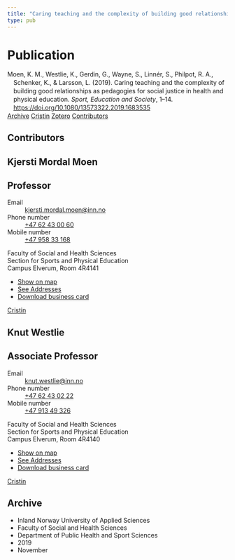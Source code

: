 ```yaml
---
title: "Caring teaching and the complexity of building good relationships as pedagogies for social justice in health and physical education"
type: pub
---
```

<h1>Publication</h1>
<article id="csl-bib-container-MM6B8EZ4" class="csl-bib-container">
  <div class="csl-bib-body" style="line-height: 1.35; padding-left: 1em; text-indent:-1em;">
  <div class="csl-entry">Moen, K. M., Westlie, K., Gerdin, G., Wayne, S., Linn&#xE9;r, S., Philpot, R. A., Schenker, K., &amp; Larsson, L. (2019). Caring teaching and the complexity of building good relationships as pedagogies for social justice in health and physical education. <i>Sport, Education and Society</i>, 1&#x2013;14. <a href="https://doi.org/10.1080/13573322.2019.1683535">https://doi.org/10.1080/13573322.2019.1683535</a></div>
</div>
  <div class="csl-bib-buttons">
    <a href="#taxonomy-article-MM6B8EZ4" class="csl-bib-button">Archive</a>
    <a href="https://app.cristin.no/results/show.jsf?id=1743440" alt="Cristin URL" class="csl-bib-button">Cristin</a>
    <a href="http://zotero.org/groups/5022929/items/MM6B8EZ4" alt="Zotero URL" class="csl-bib-button">Zotero</a>
    <a href="#contributors-article-MM6B8EZ4" class="csl-bib-button">Contributors</a>
  </div>
  <div id="csl-bib-meta-container-MM6B8EZ4"></div>
</article>
<div id="csl-bib-meta-MM6B8EZ4" class="csl-bib-meta">
  <article id="contributors-article-MM6B8EZ4" class="contributors-article">
    <h1>Contributors</h1>
    <div class="personas">
<div class="vrtx-hinn-person-card">
<div class="photo">
<i class="lar la-user-circle missing-person"></i>
</div>
<div class="info">
<hgroup><h1>Kjersti Mordal Moen</h1>
<h2>Professor</h2>
</hgroup><dl>
<dt>Email</dt>
<dd>
<a href="mailto:kjersti.mordal.moen@inn.no">kjersti.mordal.moen@inn.no</a>
</dd>
<dt>Phone number</dt>
<dd><a href="tel:+4762430060">
+47 62 43 00 60
</a></dd>
<dt>Mobile number</dt>
<dd><a href="tel:+4795833168">
+47 958 33 168
</a></dd>
</dl>
<p>
Faculty of Social and Health Sciences<br>
Section for Sports and Physical Education<br>
Campus Elverum,
Room 4R4141
</p>
<ul class="vrtx-hinn-links">
<li><a href="https://www.google.com/maps?q=60.88156,11.53723">Show on map</a></li>
<li><a href="https://www.inn.no/english/find-an-employee/kjersti-mordal-moen.html#vrtx-hinn-addresses">See Addresses</a></li>
<li><a href="https://www.inn.no/english/find-an-employee/kjersti-mordal-moen.html?vrtx=vcf">Download business card</a></li>
</ul>
</div>
</div>
<a href="https://app.cristin.no/persons/show.jsf?id=53554" alt="Cristin URL" class="personas-cristin">Cristin</a>
</div> <div class="personas">
<div class="vrtx-hinn-person-card">
<div class="photo">
<i class="lar la-user-circle missing-person"></i>
</div>
<div class="info">
<hgroup><h1>Knut Westlie</h1>
<h2>Associate Professor</h2>
</hgroup><dl>
<dt>Email</dt>
<dd>
<a href="mailto:knut.westlie@inn.no">knut.westlie@inn.no</a>
</dd>
<dt>Phone number</dt>
<dd><a href="tel:+4762430222">
+47 62 43 02 22
</a></dd>
<dt>Mobile number</dt>
<dd><a href="tel:+4791349326">
+47 913 49 326
</a></dd>
</dl>
<p>
Faculty of Social and Health Sciences<br>
Section for Sports and Physical Education<br>
Campus Elverum,
Room 4R4140
</p>
<ul class="vrtx-hinn-links">
<li><a href="https://www.google.com/maps?q=60.88156,11.53723">Show on map</a></li>
<li><a href="https://www.inn.no/english/find-an-employee/knut-westlie.html#vrtx-hinn-addresses">See Addresses</a></li>
<li><a href="https://www.inn.no/english/find-an-employee/knut-westlie.html?vrtx=vcf">Download business card</a></li>
</ul>
</div>
</div>
<a href="https://app.cristin.no/persons/show.jsf?id=620342" alt="Cristin URL" class="personas-cristin">Cristin</a>
</div>
  </article>
  <article id="taxonomy-article-MM6B8EZ4" class="taxonomy-article">
    <h1>Archive</h1>
    <ul>
      <li>Inland Norway University of Applied Sciences</li>
      <li>Faculty of Social and Health Sciences</li>
      <li>Department of Public Health and Sport Sciences</li>
      <li>2019</li>
      <li>November</li>
    </ul>
  </article>
</div>
